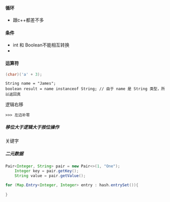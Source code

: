 #### 循环

* 跟c++都差不多

#### 条件

* int 和 Boolean不能相互转换
* 

#### 运算符

```java
(char)('a' + 3);
```

```
String name = "James";
boolean result = name instanceof String; // 由于 name 是 String 类型，所以返回真
```

逻辑右移

```
>>> 左边补零
```

##### 移位大于逻辑大于按位操作

关键字

##### 二元数据

```java
Pair<Integer, String> pair = new Pair<>(1, "One");
    Integer key = pair.getKey();
    String value = pair.getValue();

for (Map.Entry<Integer, Integer> entry : hash.entrySet()){
    
}
```

